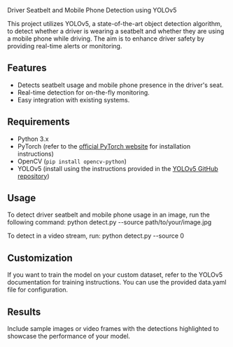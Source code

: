 Driver Seatbelt and Mobile Phone Detection using YOLOv5

This project utilizes YOLOv5, a state-of-the-art object detection algorithm, 
to detect whether a driver is wearing a seatbelt and whether they are using a mobile phone while driving. 
The aim is to enhance driver safety by providing real-time alerts or monitoring.

## Features
- Detects seatbelt usage and mobile phone presence in the driver's seat.
- Real-time detection for on-the-fly monitoring.
- Easy integration with existing systems.

## Requirements

- Python 3.x
- PyTorch (refer to the [official PyTorch website](https://pytorch.org/) for installation instructions)
- OpenCV (`pip install opencv-python`)
- YOLOv5 (install using the instructions provided in the [YOLOv5 GitHub repository](https://github.com/ultralytics/yolov5))

## Usage

To detect driver seatbelt and mobile phone usage in an image, run the following command:
python detect.py --source path/to/your/image.jpg

To detect in a video stream, run:
python detect.py --source 0

## Customization
If you want to train the model on your custom dataset, refer to the YOLOv5 documentation for training instructions.
You can use the provided data.yaml file for configuration.

## Results
Include sample images or video frames with the detections highlighted to showcase the performance of your model.
